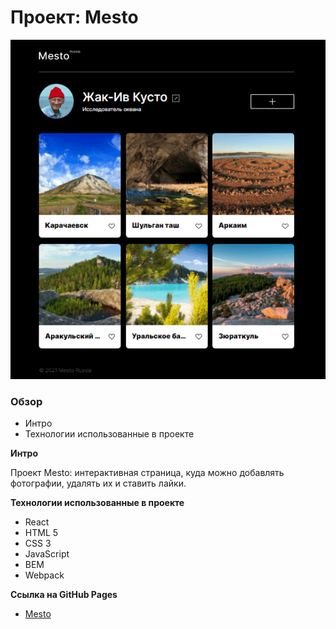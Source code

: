 # Проект: Mesto

![image](readme_preview.png)

### Обзор
* Интро
* Технологии использованные в проекте

**Интро**

Проект Mesto: интерактивная страница, куда можно добавлять фотографии, удалять их и ставить лайки.

**Технологии использованные в проекте**
* React
* HTML 5
* CSS 3
* JavaScript
* BEM
* Webpack

**Ссылка на GitHub Pages**

* [Mesto](https://eldrabdr.github.io/react-mesto-auth/)

